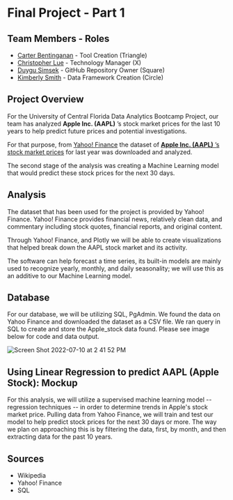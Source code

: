 # Final Project - Part 1 


## Team Members - Roles

* [Carter Bentinganan](https://github.com/csobent) - Tool Creation (Triangle)
* [Christopher Lue](https://github.com/chrislue01) - Technology Manager (X)
* [Duygu Simsek](https://github.com/duygusimsek) - GitHub Repository Owner (Square)
* [Kimberly Smith](https://github.com/kimcamp33) - Data Framework Creation (Circle)


## Project Overview

For the University of Central Florida Data Analytics Bootcamp Project, our team has analyzed **Apple Inc. (AAPL)** ’s stock market prices for the last 10 years to help predict future prices and potential investigations. 

For that purpose, from [Yahoo! Finance](https://finance.yahoo.com/quote/AAPL/history?p=AAPL) the dataset of [**Apple Inc. (AAPL)** ’s stock market prices](https://github.com/duygusimsek/Final_Project/blob/main/applestock.csv) for last year was downloaded and analyzed. 
 
The second stage of the analysis was creating a Machine Learning model that would predict these stock prices for the next 30 days.

## Analysis

The dataset that has been used for the project is provided by Yahoo! Finance. Yahoo! Finance provides financial news, relatively clean data, and commentary including stock quotes, financial reports, and original content. 

Through Yahoo! Finance, and Plotly we will be able to create visualizations that helped break down the AAPL stock market and its activity.

 The software can help forecast a time series, its built-in models are mainly used to recognize yearly, monthly, and daily seasonality; we will use this as an additive to our Machine Learning model. 



## Database 
For our database, we will be utilizing SQL, PgAdmin. We found the data on Yahoo Finance and downloaded the dataset as a CSV file.  We ran query in SQL to create and store the Apple_stock data found.  Please see image below for code and data output.  

![Screen Shot 2022-07-10 at 2 41 52 PM](https://user-images.githubusercontent.com/99801608/178157842-eb15c1bb-27bb-42b5-9ed7-c525d698d36c.png)

## Using Linear Regression to predict AAPL (Apple Stock): Mockup
For this analysis, we will utilize a supervised machine learning model -- regression techniques -- in order to determine trends in Apple's stock market price. Pulling data from Yahoo Finance, we will train and test our model to help predict stock prices for the next 30 days or more. The way we plan on approaching this is by filtering the data, first, by month, and then extracting data for the past 10 years.

## Sources 

* Wikipedia 
* Yahoo! Finance 
* SQL 
